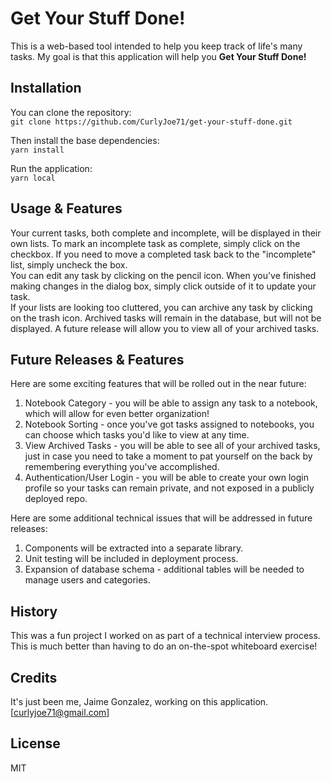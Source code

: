# Get Your Stuff Done!

This is a web-based tool intended to help you keep track of life's many tasks. My goal is that this application will help you **Get Your Stuff Done!**

## Installation

You can clone the repository:  
`git clone https://github.com/CurlyJoe71/get-your-stuff-done.git`

Then install the base dependencies:  
`yarn install`

Run the application:  
`yarn local`

## Usage & Features

Your current tasks, both complete and incomplete, will be displayed in their own lists. To mark an incomplete task as complete, simply click on the checkbox. If you need to move a completed task back to the "incomplete" list, simply uncheck the box.  
You can edit any task by clicking on the pencil icon. When you've finished making changes in the dialog box, simply click outside of it to update your task.  
If your lists are looking too cluttered, you can archive any task by clicking on the trash icon. Archived tasks will remain in the database, but will not be displayed. A future release will allow you to view all of your archived tasks.

## Future Releases & Features

Here are some exciting features that will be rolled out in the near future:

1. Notebook Category - you will be able to assign any task to a notebook, which will allow for even better organization!
2. Notebook Sorting - once you've got tasks assigned to notebooks, you can choose which tasks you'd like to view at any time.
3. View Archived Tasks - you will be able to see all of your archived tasks, just in case you need to take a moment to pat yourself on the back by remembering everything you've accomplished.
4. Authentication/User Login - you will be able to create your own login profile so your tasks can remain private, and not exposed in a publicly deployed repo.

Here are some additional technical issues that will be addressed in future releases:

1. Components will be extracted into a separate library.
2. Unit testing will be included in deployment process.
3. Expansion of database schema - additional tables will be needed to manage users and categories.

## History

This was a fun project I worked on as part of a technical interview process. This is much better than having to do an on-the-spot whiteboard exercise!

## Credits

It's just been me, Jaime Gonzalez, working on this application.
[curlyjoe71@gmail.com]

## License

MIT
